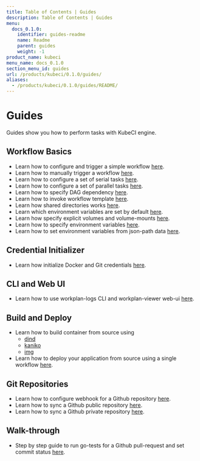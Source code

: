 ```yaml
---
title: Table of Contents | Guides
description: Table of Contents | Guides
menu:
  docs_0.1.0:
    identifier: guides-readme
    name: Readme
    parent: guides
    weight: -1
product_name: kubeci
menu_name: docs_0.1.0
section_menu_id: guides
url: /products/kubeci/0.1.0/guides/
aliases:
  - /products/kubeci/0.1.0/guides/README/
---
```


# Guides

Guides show you how to perform tasks with KubeCI engine.

## Workflow Basics

- Learn how to configure and trigger a simple workflow [here](/docs/guides/engine/basics/hello_world.md).
- Learn how to manually trigger a workflow [here](/docs/guides/engine/basics/manual_trigger.md).
- Learn how to configure a set of serial tasks [here](/docs/guides/engine/basics/serial_execution.md).
- Learn how to configure a set of parallel tasks [here](/docs/guides/engine/basics/parallel_execution.md).
- Learn how to specify DAG dependency [here](/docs/guides/engine/basics/dag_execution.md).
- Learn how to invoke workflow template [here](/docs/guides/engine/basics/template.md).
- Learn how shared directories works [here](/docs/guides/engine/basics/shared_directory.md).
- Learn which environment variables are set by default [here](/docs/guides/engine/basics/implicit_env_var.md).
- Learn how specify explicit volumes and volume-mounts [here](/docs/guides/engine/basics/volumes.md).
- Learn how to specify environment variables [here](/docs/guides/engine/basics/env_var.md).
- Learn how to set environment variables from json-path data [here](/docs/guides/engine/basics/json_path.md).

## Credential Initializer

- Learn how initialize Docker and Git credentials [here](/docs/guides/engine/credential/credential_initializer.md).

## CLI and Web UI

- Learn how to use workplan-logs CLI and workplan-viewer web-ui [here](/docs/guides/engine/cli/workplan_status_logs.md).

## Build and Deploy

- Learn how to build container from source using 
  - [dind](/docs/guides/engine/build/build-dind.md)
  - [kaniko](/docs/guides/engine/build/build-kaniko.md)
  - [img](/docs/guides/engine/build/build-img.md)
- Learn how to deploy your application from source using a single workflow [here](/docs/guides/engine/build/deploy.md).

## Git Repositories

- Learn how to configure webhook for a Github repository [here](/docs/guides/git-apiserver/webhook.md).
- Learn how to sync a Github public repository [here](/docs/guides/git-apiserver/github_public.md).
- Learn how to sync a Github private repository [here](/docs/guides/git-apiserver/github_private.md).

## Walk-through

- Step by step guide to run go-tests for a Github pull-request and set commit status [here](/docs/guides/walk-through/github_pr.md).